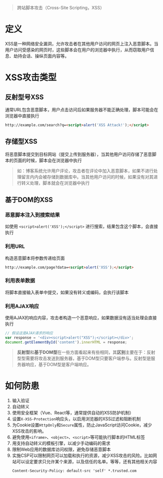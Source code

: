 > 跨站脚本攻击（Cross-Site Scripting，XSS）
# 定义
XSS是一种网络安全漏洞，允许攻击者在其他用户访问的网页上注入恶意脚本。当用户访问受感染的网页时，这些脚本会在用户的浏览器中执行，从而窃取用户信息、劫持会话、操纵页面内容等。
# XSS攻击类型
## 反射型号XSS
通常URL包含恶意脚本，用户点击访问后如果服务器不能正确处理，脚本可能会在浏览器中直接执行
```html
http://example.com/search?q=<script>alert('XSS Attack!');</script>
```
## 存储型XSS
将恶意脚本提交到目标网站（提交上传到服务器），当其他用户访问存储了恶意脚本的页面的时候，脚本会在浏览器中执行
> 如：博客系统允许用户评论，攻击者在评论中加入恶意脚本，如果不进行处理留言内内会被存储到数据库中。当其他用户访问的时候，如果没有对其进行转义处理，脚本就会在浏览器中执行

## 基于DOM的XSS
### 恶意脚本注入到搜索结果
如使用 `<script>alert('XSS');</script>` 进行搜索，结果包含这个脚本，会直接执行
### 利用URL
构造恶意脚本将参数传递给页面
```html
http://example.com/page?data=<script>alert('XSS');</script>
```
### 利用表单数据
将脚本直接输入表单中提交，如果没有转义或编码，会执行该脚本
### 利用AJAX响应
使用AJAX的响应内容，攻击者构造一个恶意响应，如果数据没有适当处理会直接执行
```javascript
// 假设这是AJAX请求的响应
var response = '<div><script>alert("XSS");</script></div>';
document.getElementById('content').innerHTML = response;
```
> **反射型**和**基于DOM型**在一些方面看起来有些相同，其**区别**主要在于：反射型型需要将攻击发送到服务器，基于DOM型只要客户端参与。反射型是服务器响应，基于DOM型是客户端响应。
# 如何防患
1. 输入验证
2. 自动转义
3. 使用安全框架（Vue、React等，通常提供自动的XSS防护机制）
4. 设置`X-XSS-Protection`响应头，以启用浏览器的XSS过滤和阻断机制
5. 为Cookie设置`HttpOnly`和`Secure`属性，防止JavaScript访问Cookie，减少XSS攻击的影响。
6. 避免使用`<iframe>`、`<object>`、`<script>`等可能执行脚本的HTML标签
7. 用支持自动转义的模板引擎，以减少手动编码的需求
8. 限制Web应用的数据库访问权限，避免存储恶意脚本
9. 实施CSP可以限制网页可以加载和执行的资源，减少XSS攻击的风险。比如网站可以设定要求只允许某个来源，以及信任的名单。等等，还有其他相关内容
    ```http
    Content-Security-Policy: default-src 'self' *.trusted.com
    ```